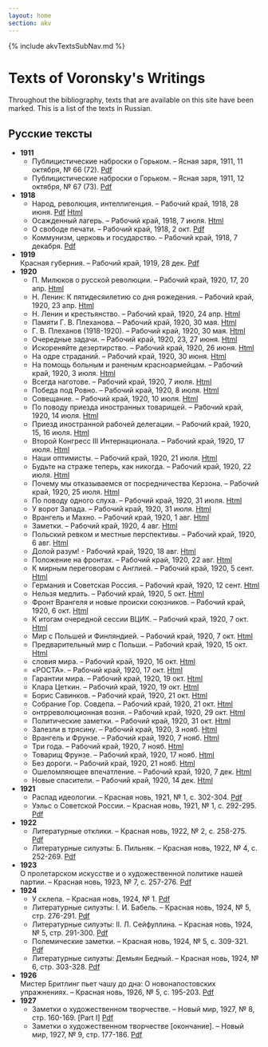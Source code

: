 ```yaml
---
layout: home
section: akv
---
```

{% include akvTextsSubNav.md %}

# Texts of Voronsky's Writings

Throughout the bibliography, texts that are available on this site have been marked. This is a list of the texts in Russian.

## Русские тексты

- **1911**
  - Публицистические наброски о Горьком. – Ясная заря, 1911, 11 октября, № 66 (72). [Pdf](Texts/Zaria11a.pdf)
  - Публицистические наброски о Горьком. – Ясная заря, 1911, 12 октября, № 67 (73). [Pdf](Texts/Zaria11b.pdf)
- **1918**
  - Народ, революция, интеллигенция. – Рабочий край, 1918, 28 июня. [Pdf](Texts/RK180628.pdf) [Html](Texts/RK180628.html)
  - Осажденный лагерь. – Рабочий край, 1918, 7 июля. [Html](Texts/RK180707.html)
  - О свободе печати. – Рабочий край, 1918, 2 окт. [Pdf](Texts/RK181002.pdf)
  - Коммунизм, церковь и государство. – Рабочий край, 1918, 7 декабря. [Pdf](Texts/church18r.pdf)
- **1919**  
  Красная губерния. – Рабочий край, 1919, 28 дек. [Pdf](Texts/RedProv19r.pdf)
- **1920**
  - П. Милюков о русской революции. – Рабочий край, 1920, 17, 20 апр. [Html](Texts/RK200417.html)
  - Н. Ленин: К пятидесяилетию со дня рожедения. – Рабочий край, 1920, 23 апр. [Html](Texts/RK200423.html)
  - Н. Ленин и крестьянство. – Рабочий край, 1920, 24 апр. [Html](Texts/RK200423.html)
  - Памяти Г. В. Плеханова. – Рабочий край, 1920, 30 мая. [Html](Texts/RK200530a.html)
  - Г. В. Плеханов (1918-1920). – Рабочий край, 1920, 30 мая. [Html](Texts/RK200530b.html)
  - Очередные задачи. – Рабочий край, 1920, 23, 27 июня. [Html](Texts/RK200623.html)
  - Искореняйте дезертирство. – Рабочий край, 1920, 26 июня. [Html](Texts/RK200626.html)
  - На одре страданий. – Рабочий край, 1920, 30 июня. [Html](Texts/RK200630.html)
  - На помощь больным и раненым красноармейцам. – Рабочий край, 1920, 3 июля. [Html](Texts/RK200703.html)
  - Всегда наготове. – Рабочий край, 1920, 7 июля. [Html](Texts/RK200707.html)
  - Победа под Ровно. – Рабочий край, 1920, 8 июля. [Html](/Texts/RK200708.html)
  - Совещание. – Рабочий край, 1920, 10 июля. [Html](Texts/RK200710.html)
  - По поводу приезда иностранных товарищей. – Рабочий край, 1920, 14 июля. [Html](Texts/RK200714.html)
  - Приезд иностранной рабочей делегации. – Рабочий край, 1920, 15, 16 июля. [Html](Texts/RK200715.html)
  - Второй Конгресс III Интернационала. – Рабочий край, 1920, 17 июля. [Html](Texts/RK200717.html)
  - Наши оптимисты. – Рабочий край, 1920, 21 июля. [Html](Texts/RK200721.html)
  - Будьте на страже теперь, как никогда. – Рабочий край, 1920, 22 июля. [Html](Texts/RK200722.html)
  - Почему мы отказываемся от посредничества Керзона. – Рабочий край, 1920, 25 июля. [Html](Texts/RK200725.html)
  - По поводу одного слуха. – Рабочий край, 1920, 31 июля. [Html](Texts/RK200731.html)
  - У ворот Запада. – Рабочий край, 1920, 31 июля. [Html](Texts/RK200731b.html)
  - Врангель и Махно. – Рабочий край, 1920, 1 авг. [Html](Texts/RK200801.html)
  - Заметки. – Рабочий край, 1920, 4 авг. [Html](Texts/RK200804.html)
  - Польский ревком и местные перспективы. – Рабочий край, 1920, 6 авг. [Html](Texts/RK200806.html)
  - Долой разум! - Рабочий край, 1920, 18 авг. [Html](Texts/RK200818.html)
  - Положение на фронтах. – Рабочий край, 1920, 22 авг. [Html](Texts/RK200822.html)
  - К мирным переговорам с Англией. – Рабочий край, 1920, 5 сент. [Html](Texts/RK200905.html)
  - Германия и Советская Россия. – Рабочий край, 1920, 12 сент. [Html](Texts/RK200912.html)
  - Нельзя медлить. – Рабочий край, 1920, 5 окт. [Html](Texts/RK201005.html)
  - Фронт Врангеля и новые происки союзников. – Рабочий край, 1920, 6 окт. [Html](Texts/RK201006.html)
  - К итогам очередной сессии ВЦИК. – Рабочий край, 1920, 7 окт. [Html](Texts/RK201007a.html)
  - Мир с Польшей и Финляндией. – Рабочий край, 1920, 7 окт. [Html](Texts/RK201007b.html)
  - Предварительный мир с Польши. – Рабочий край, 1920, 15 окт. [Html](Texts/RK201015.html)
  - словия мира. – Рабочий край, 1920, 16 окт. [Html](Texts/RK201016.html)
  - «РОСТА». – Рабочий край, 1920, 17 окт. [Html](Texts/RK201017.html)
  - Гарантии мира. – Рабочий край, 1920, 19 окт. [Html](Texts/RK201019a.html)
  - Клара Цеткин. – Рабочий край, 1920, 19 окт. [Html](Texts/RK201019b.html)
  - Борис Савинков. – Рабочий край, 1920, 21 окт. [Html](Texts/RK201021a.html)
  - Собрание Гор. Совдепа. – Рабочий край, 1920, 21 окт. [Html](Texts/RK201021b.html)
  - онтрреволюционная возня. – Рабочий край, 1920, 29 окт. [Html](Texts/RK201029.html)
  - Политические заметки. – Рабочий край, 1920, 31 окт. [Html](Texts/RK201031.html)
  - Залезли в трясину. – Рабочий край, 1920, 3 нояб. [Html](Texts/RK201103.html)
  - Врангель и Фрунзе. – Рабочий край, 1920, 7 нояб. [Html](Texts/RK201107a.html)
  - Три года. – Рабочий край, 1920, 7 нояб. [Html](Texts/RK201107b.html)
  - Товарищ Фрунзе. – Рабочий край, 1920, 17 нояб. [Html](Texts/RK201117.html)
  - Без дороги. – Рабочий край, 1920, 21 нояб. [Html](Texts/RK201121.html)
  - Ошеломляющее впечатление. – Рабочий край, 1920, 7 дек. [Html](Texts/RK201207.html)
  - Новые спасители. – Рабочий край, 1920, 14 дек. [Html](Texts/RK201214.html)
- **1921**
  - Распад идеологии. – Красная новь, 1921, № 1, с. 302-304. [Pdf](Texts/Raspad21r.pdf)
  - Уэльс о Советской России. – Красная новь, 1921, № 1, с. 292-295. [Pdf](Texts/Wells21r.pdf)
- **1922**
  - Литературные отклики. – Красная новь, 1922, № 2, с. 258-275. [Pdf](Texts/KN22_02.pdf)
  - Литературные силуэты: Б. Пильняк. – Красная новь, 1922, № 4, с. 252-269. [Pdf](Texts/KN22_04.pdf)
- **1923**  
  О пролетарском искусстве и о художественной политике нашей партии. – Красная новь, 1923, № 7, с. 257-276. [Pdf](Texts/AKV_OnProlArt1923R.pdf)
- **1924**
  - У склепа. – Красная новь, 1924, № 1. [Pdf](Texts/AKV_Usklepa.pdf)
  - Литературные силуэты: I. И. Бабель. – Красная новь, 1924, № 5, стр. 276-291. [Pdf](Texts/AKV_Babel1924.pdf)
  - Литературные силуэты: II. Л. Сейфуллина. – Красная новь, 1924, № 5, стр. 291-300. [Pdf](Texts/AKV_Seifullina1924.pdf)
  - Полемические заметки. – Красная новь, 1924, № 5, с. 309-321.  [Pdf](Texts/AKV_PolemicalRemarks1924.pdf)
  - Литературные силуэты: Демьян Бедный. – Красная новь, 1924, № 6, стр. 303-328. [Pdf](Texts/AKV_Bednyi1924.pdf)
- **1926**  
  Мистер Бритлинг пьет чашу до дна: О новонапостовских упражнениях. – Красная новь, 1926, № 5, с. 195-203. [Pdf](Texts/AKV_Britling1926.pdf)
- **1927**
  - Заметки о художественном творчестве. – Новый мир, 1927, № 8, стр. 160-169. [Part I] [Pdf](Texts/AKV_Zametki1.pdf)
  - Заметки о художественном творчестве [окончание]. – Новый мир, 1927, № 9, стр. 177-186.  [Pdf](Texts/AKV_Zametki2.pdf)